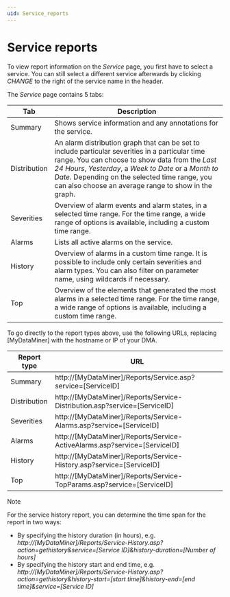 ```yaml
---
uid: Service_reports
---
```


# Service reports

To view report information on the *Service* page, you first have to select a service. You can still select a different service afterwards by clicking *CHANGE* to the right of the service name in the header.

The *Service* page contains 5 tabs:

| Tab          | Description                                                                                                                                                                                                                                                                                                                                                                                                                                     |
|--------------|-------------------------------------------------------------------------------------------------------------------------------------------------------------------------------------------------------------------------------------------------------------------------------------------------------------------------------------------------------------------------------------------------------------------------------------------------|
| Summary      | Shows service information and any annotations for the service.                                                                                                                                                                                                                                                                                                                                                                                  |
| Distribution | An alarm distribution graph that can be set to include particular severities in a particular time range. You can choose to show data from the *Last 24 Hours*, *Yesterday*, a *Week to Date* or a *Month to Date*. Depending on the selected time range, you can also choose an average range to show in the graph. |
| Severities   | Overview of alarm events and alarm states, in a selected time range. For the time range, a wide range of options is available, including a custom time range.                                                                                                                                                                                                                                                                                   |
| Alarms       | Lists all active alarms on the service.                                                                                                                                                                                                                                                                                                                                                                                                         |
| History      | Overview of alarms in a custom time range. It is possible to include only certain severities and alarm types. You can also filter on parameter name, using wildcards if necessary.                                                                                                                                                                                                                                                              |
| Top          | Overview of the elements that generated the most alarms in a selected time range. For the time range, a wide range of options is available, including a custom time range.                                                                                                                                                                                                                                                                      |

To go directly to the report types above, use the following URLs, replacing \[MyDataMiner\] with the hostname or IP of your DMA.

| Report type  | URL                                                                           |
|--------------|-------------------------------------------------------------------------------|
| Summary      | http://\[MyDataMiner\]/Reports/Service.asp?service=\[ServiceID\]              |
| Distribution | http://\[MyDataMiner\]/Reports/Service-Distribution.asp?service=\[ServiceID\] |
| Severities   | http://\[MyDataMiner\]/Reports/Service-Alarms.asp?service=\[ServiceID\]       |
| Alarms       | http://\[MyDataMiner\]/Reports/Service-ActiveAlarms.asp?service=\[ServiceID\] |
| History      | http://\[MyDataMiner\]/Reports/Service-History.asp?service=\[ServiceID\]      |
| Top          | http://\[MyDataMiner\]/Reports/Service-TopParams.asp?service=\[ServiceID\]    |

> [!NOTE]
> For the service history report, you can determine the time span for the report in two ways:
> - By specifying the history duration (in hours), e.g. *http://\[MyDataMiner\]/Reports/Service-History.asp? action=gethistory&service=\[Service ID\]&history-duration=\[Number of hours\]*
> - By specifying the history start and end time, e.g. *http://\[MyDataMiner\]/Reports/Service-History.asp? action=gethistory&history-start=\[start time\]&history-end=\[end time\]&service=\[Service ID\]*
>

